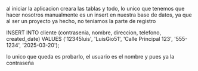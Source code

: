 al iniciar la aplicacion creara las tablas y todo, lo unico que tenemos que hacer nosotros manualmente es un insert en nuestra base de datos, ya que al ser un proyecto ya hecho, no teniamos la parte de registro

INSERT INTO cliente (contrasenia, nombre, direccion, telefono, created_date)
VALUES ('12345luis', 'LuisGio51', 'Calle Principal 123', '555-1234', '2025-03-20');

lo unico que queda es probarlo, el usuario es el nombre y pues ya la contraseña

